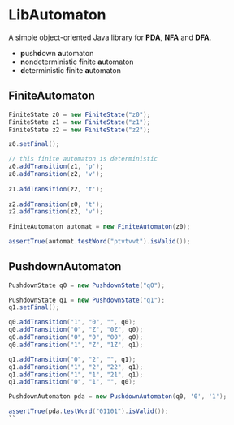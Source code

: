 # LibAutomaton

A simple object-oriented Java library for **PDA**, **NFA** and **DFA**.

* **p**ush**d**own **a**utomaton
* **n**ondeterministic **f**inite **a**utomaton
* **d**eterministic **f**inite **a**utomaton

## FiniteAutomaton
```java
FiniteState z0 = new FiniteState("z0");
FiniteState z1 = new FiniteState("z1");
FiniteState z2 = new FiniteState("z2");

z0.setFinal();

// this finite automaton is deterministic
z0.addTransition(z1, 'p');
z0.addTransition(z2, 'v');
		
z1.addTransition(z2, 't');
		
z2.addTransition(z0, 't');
z2.addTransition(z2, 'v');
		
FiniteAutomaton automat = new FiniteAutomaton(z0);

assertTrue(automat.testWord("ptvtvvt").isValid());
```

## PushdownAutomaton
```java
PushdownState q0 = new PushdownState("q0");

PushdownState q1 = new PushdownState("q1");
q1.setFinal();

q0.addTransition("1", "0", "", q0);
q0.addTransition("0", "Z", "0Z", q0);
q0.addTransition("0", "0", "00", q0);
q0.addTransition("1", "Z", "1Z", q1);

q1.addTransition("0", "2", "", q1);
q1.addTransition("1", "2", "22", q1);
q1.addTransition("1", "1", "21", q1);
q1.addTransition("0", "1", "", q0);

PushdownAutomaton pda = new PushdownAutomaton(q0, '0', '1');

assertTrue(pda.testWord("01101").isValid());
``